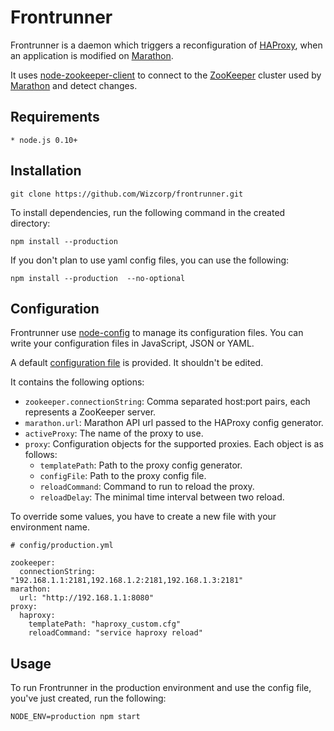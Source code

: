 # Frontrunner

Frontrunner is a daemon which triggers a reconfiguration of [HAProxy](http://haproxy.1wt.eu/),
when an application is modified on [Marathon](https://github.com/mesosphere/marathon).

It uses [node-zookeeper-client](https://github.com/alexguan/node-zookeeper-client)
to connect to the [ZooKeeper](http://zookeeper.apache.org/) cluster
used by [Marathon](https://github.com/mesosphere/marathon) and detect changes.

## Requirements

    * node.js 0.10+

## Installation

    git clone https://github.com/Wizcorp/frontrunner.git

To install dependencies, run the following command in the created directory:

    npm install --production

If you don't plan to use yaml config files, you can use the following:

    npm install --production  --no-optional

## Configuration

Frontrunner use [node-config](https://github.com/lorenwest/node-config) to manage its configuration files.
You can write your configuration files in JavaScript, JSON or YAML.

A default [configuration file](config/default.json) is provided.
It shouldn't be edited.

It contains the following options:
* `zookeeper.connectionString`: Comma separated host:port pairs,
each represents a ZooKeeper server.
* `marathon.url`: Marathon API url passed to the HAProxy config generator.
* `activeProxy`: The name of the proxy to use.
* `proxy`: Configuration objects for the supported proxies.
    Each object is as follows:
    * `templatePath`: Path to the proxy config generator.
    * `configFile`: Path to the proxy config file.
    * `reloadCommand`: Command to run to reload the proxy.
    * `reloadDelay`: The minimal time interval between two reload.

To override some values, you have to create a new file with your environment name.

    # config/production.yml

    zookeeper:
      connectionString: "192.168.1.1:2181,192.168.1.2:2181,192.168.1.3:2181"
    marathon:
      url: "http://192.168.1.1:8080"
    proxy:
      haproxy:
        templatePath: "haproxy_custom.cfg"
        reloadCommand: "service haproxy reload"


## Usage

To run Frontrunner in the production environment and use the config file, you've just created, run the following:

    NODE_ENV=production npm start
